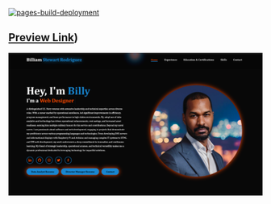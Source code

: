 [![pages-build-deployment](https://github.com/BillStewRod/billstewrod.github.io/actions/workflows/pages/pages-build-deployment/badge.svg)](https://github.com/BillStewRod/billstewrod.github.io/actions/workflows/pages/pages-build-deployment)


## [Preview Link](https://djcalanco.co/))
![preview img](/preview.png)
